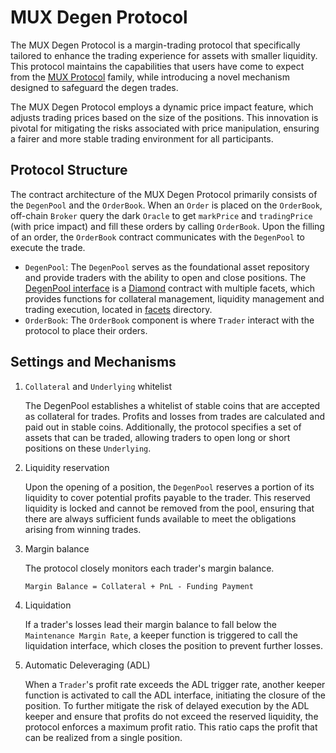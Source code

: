 # MUX Degen Protocol

The MUX Degen Protocol is a margin-trading protocol that specifically tailored to enhance the trading experience for assets with smaller liquidity. This protocol maintains the  capabilities that users have come to expect from the [MUX Protocol](https://github.com/mux-world/mux-protocol) family, while introducing a novel mechanism designed to safeguard the degen trades.

The MUX Degen Protocol employs a dynamic price impact feature, which adjusts trading prices based on the size of the positions. This innovation is pivotal for mitigating the risks associated with price manipulation, ensuring a fairer and more stable trading environment for all participants.

## Protocol Structure

The contract architecture of the MUX Degen Protocol primarily consists of the `DegenPool` and the `OrderBook`. When an `Order` is placed on the `OrderBook`, off-chain `Broker` query the dark `Oracle` to get `markPrice` and `tradingPrice` (with price impact) and fill these orders by calling `OrderBook`. Upon the filling of an order, the `OrderBook` contract communicates with the `DegenPool` to execute the trade.

* `DegenPool`: The `DegenPool` serves as the foundational asset repository and provide traders with the ability to open and close positions. The [DegenPool interface](contracts/interfaces/IDegenPool.sol) is a [Diamond](contracts/third-party/Diamond.sol) contract with multiple facets, which provides functions for collateral management, liquidity management and trading execution, located in [facets](contracts/facets) directory.
* `OrderBook`: The `OrderBook` component is where `Trader` interact with the protocol to place their orders. 

## Settings and Mechanisms

1. `Collateral` and `Underlying` whitelist

    The DegenPool establishes a whitelist of stable coins that are accepted as collateral for trades. Profits and losses from trades are calculated and paid out in stable coins. Additionally, the protocol specifies a set of assets that can be traded, allowing traders to open long or short positions on these `Underlying`.

2. Liquidity reservation
   
    Upon the opening of a position, the `DegenPool` reserves a portion of its liquidity to cover potential profits payable to the trader. This reserved liquidity is locked and cannot be removed from the pool, ensuring that there are always sufficient funds available to meet the obligations arising from winning trades.

3. Margin balance

    The protocol closely monitors each trader's margin balance.
    
    `Margin Balance = Collateral + PnL - Funding Payment`

4. Liquidation

    If a trader's losses lead their margin balance to fall below the `Maintenance Margin Rate`, a keeper function is triggered to call the liquidation interface, which closes the position to prevent further losses.

5. Automatic Deleveraging (ADL)

    When a `Trader`'s profit rate exceeds the ADL trigger rate, another keeper function is activated to call the ADL interface, initiating the closure of the position.  To further mitigate the risk of delayed execution by the ADL keeper and ensure that profits do not exceed the reserved liquidity, the protocol enforces a maximum profit ratio. This ratio caps the profit that can be realized from a single position.
